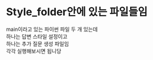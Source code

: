 # Style_folder안에 있는 파일들임

main이라고 있는 파이썬 파일 두 개 있는데   
하나는 답변 스타일 설정이고    
하나는 추가 질문 생성 파일임  
각각 실행해보시면 됩니당 
